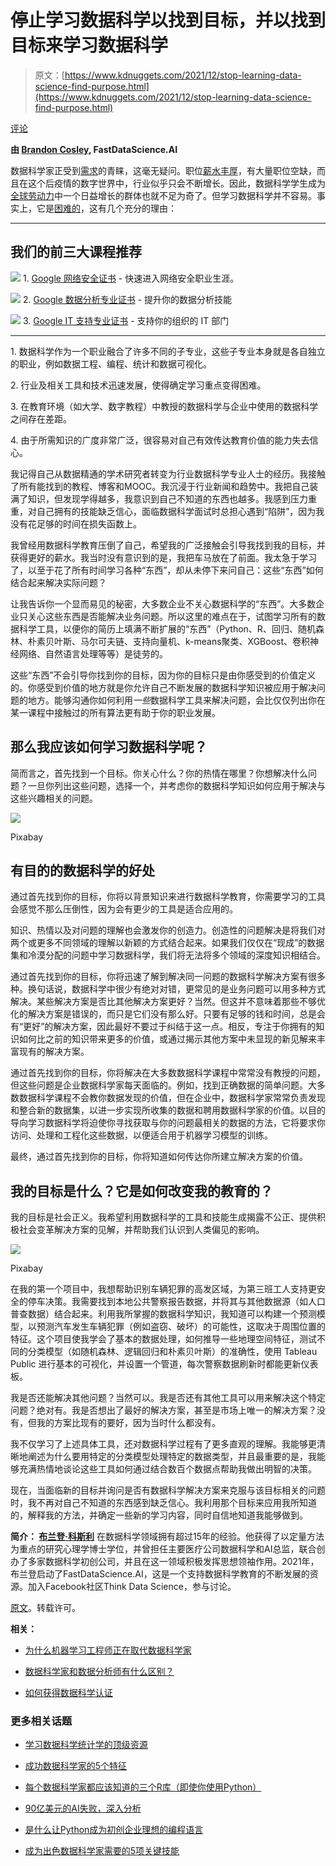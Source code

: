# 停止学习数据科学以找到目标，并以找到目标来学习数据科学

> 原文：[https://www.kdnuggets.com/2021/12/stop-learning-data-science-find-purpose.html](https://www.kdnuggets.com/2021/12/stop-learning-data-science-find-purpose.html)

[评论](#comments)

**由 [Brandon Cosley](http://www.fastdatascience.ai/), FastDataScience.AI**

数据科学家正受到[需求](https://lambdaschool.com/the-commons/data-science-job-growth-in-2021-and-beyond)的青睐，这毫无疑问。职位[薪水丰厚](https://datasciencedegree.wisconsin.edu/data-science/data-scientist-salary/)，有大量职位空缺，而且在这个后疫情的数字世界中，行业似乎只会不断增长。因此，数据科学学生成为[全球劳动力](https://hdsr.mitpress.mit.edu/pub/gg6swfqh/release/1)中一个日益增长的群体也就不足为奇了。但学习数据科学并不容易。事实上，它是[困难的](https://towardsdatascience.com/this-will-make-you-understand-how-hard-data-science-really-is-f4330bb8f672)，这有几个充分的理由：

* * *

## 我们的前三大课程推荐

![](../Images/0244c01ba9267c002ef39d4907e0b8fb.png) 1\. [Google 网络安全证书](https://www.kdnuggets.com/google-cybersecurity) - 快速进入网络安全职业生涯。

![](../Images/e225c49c3c91745821c8c0368bf04711.png) 2\. [Google 数据分析专业证书](https://www.kdnuggets.com/google-data-analytics) - 提升你的数据分析技能

![](../Images/0244c01ba9267c002ef39d4907e0b8fb.png) 3\. [Google IT 支持专业证书](https://www.kdnuggets.com/google-itsupport) - 支持你的组织的 IT 部门

* * *

1\. 数据科学作为一个职业融合了许多不同的子专业，这些子专业本身就是各自独立的职业，例如数据工程、编程、统计和数据可视化。

2\. 行业及相关工具和技术迅速发展，使得确定学习重点变得困难。

3\. 在教育环境（如大学、数字教程）中教授的数据科学与企业中使用的数据科学之间存在差距。

4\. 由于所需知识的广度非常广泛，很容易对自己有效传达教育价值的能力失去信心。

我记得自己从数据精通的学术研究者转变为行业数据科学专业人士的经历。我接触了所有能找到的教程、博客和MOOC。我沉浸于行业新闻和趋势中。我把自己装满了知识，但发现学得越多，我意识到自己不知道的东西也越多。我感到压力重重，对自己拥有的技能缺乏信心，面临数据科学面试时总担心遇到“陷阱”，因为我没有花足够的时间在损失函数上。

我曾经用数据科学教育压倒了自己，希望我的广泛接触会引导我找到我的目标，并获得更好的薪水。我当时没有意识到的是，我把车马放在了前面。我太急于学习了，以至于花了所有时间学习各种“东西”，却从未停下来问自己：这些“东西”如何结合起来解决实际问题？

让我告诉你一个显而易见的秘密，大多数企业不关心数据科学的“东西”。大多数企业只关心这些东西是否能解决业务问题。所以这里的难点在于，试图学习所有的数据科学工具，以便你的简历上填满不断扩展的“东西”（Python、R、回归、随机森林、朴素贝叶斯、马尔可夫链、支持向量机、k-means聚类、XGBoost、卷积神经网络、自然语言处理等等）是徒劳的。

这些“东西”不会引导你找到你的目标，因为你的目标只是由你感受到的价值定义的。你感受到价值的地方就是你允许自己不断发展的数据科学知识被应用于解决问题的地方。能够沟通你如何利用*一些*数据科学工具来解决问题，会比仅仅列出你在某一课程中接触过的所有算法更有助于你的职业发展。

## **那么我应该如何学习数据科学呢？**

简而言之，首先找到一个目标。你关心什么？你的热情在哪里？你想解决什么问题？一旦你列出这些问题，选择一个，并考虑你的数据科学知识如何应用于解决与这些兴趣相关的问题。

![](../Images/1e53eb43593c40f4a61b7251ca33c90b.png)

Pixabay

## **有目的的数据科学的好处**

通过首先找到你的目标，你将以背景知识来进行数据科学教育，你需要学习的工具会感觉不那么压倒性，因为会有更少的工具是适合应用的。

知识、热情以及对问题的理解也会激发你的创造力。创造性的问题解决是将我们对两个或更多不同领域的理解以新颖的方式结合起来。如果我们仅仅在“现成”的数据集和冷漠分配的问题中学习数据科学，我们将无法将多个领域的深度知识相结合。

通过首先找到你的目标，你将迅速了解到解决同一问题的数据科学解决方案有很多种。换句话说，数据科学中很少有绝对对错，更常见的是业务问题可以用多种方式解决。某些解决方案是否比其他解决方案更好？当然。但这并不意味着那些不够优化的解决方案是错误的，而只是它们没有那么好。只要有足够的钱和时间，总是会有“更好”的解决方案，因此最好不要过于纠结于这一点。相反，专注于你拥有的知识如何比之前的知识带来更多的价值，或通过揭示其他方案中未显现的新见解来丰富现有的解决方案。

通过首先找到你的目标，你将解决在大多数数据科学课程中常常没有教授的问题，但这些问题是企业数据科学家每天面临的。例如，找到正确数据的简单问题。大多数数据科学课程不会教你数据发现的价值，但在企业中，数据科学家常常负责发现和整合新的数据集，以进一步实现所收集的数据和聘用数据科学家的价值。以目的导向学习数据科学将迫使你寻找获取与你的问题最相关的数据的方法，它将要求你访问、处理和工程化这些数据，以便适合用于机器学习模型的训练。

最终，通过首先找到你的目标，你将知道如何传达你所建立解决方案的价值。

## **我的目标是什么？它是如何改变我的教育的？**

我的目标是社会正义。我希望利用数据科学的工具和技能生成揭露不公正、提供积极社会变革解决方案的见解，并帮助我们认识到人类偏见的影响。

![](../Images/6185935dbd5c44bcab5b77ef6a0312f5.png)

Pixabay

在我的第一个项目中，我想帮助识别车辆犯罪的高发区域，为第三班工人支持更安全的停车决策。我需要找到本地公共警察报告数据，并将其与其他数据源（如人口普查数据）结合起来。利用我所掌握的数据科学知识，我知道可以构建一个预测模型，以预测汽车发生车辆犯罪（例如盗窃、破坏）的可能性，这取决于周围位置的特征。这个项目使我学会了基本的数据处理，如何推导一些地理空间特征，测试不同的分类模型（如随机森林、逻辑回归和朴素贝叶斯）的准确性，使用 Tableau Public 进行基本的可视化，并设置一个管道，每次警察数据刷新时都能更新仪表板。

我是否还能解决其他问题？当然可以。我是否还有其他工具可以用来解决这个特定问题？绝对有。我是否想出了最好的解决方案，甚至是市场上唯一的解决方案？没有，但我的方案比现有的要好，因为当时什么都没有。

我不仅学习了上述具体工具，还对数据科学过程有了更多直观的理解。我能够更清晰地阐述为什么要用特定的分类模型处理特定的数据类型，并且最重要的是，我能够充满热情地谈论这些工具如何通过结合数百个数据点帮助我做出明智的决策。

现在，当面临新的目标并询问是否有数据科学解决方案来克服与该目标相关的问题时，我不再对自己不知道的东西感到缺乏信心。我利用那个目标来应用我所知道的，解释我的方法，并确定一些新的学习内容，同时自信地知道我能够做到。

**简介： [布兰登·科斯利](http://www.fastdatascience.ai/)** 在数据科学领域拥有超过15年的经验。他获得了以定量方法为重点的研究心理学博士学位，并曾担任主要医疗公司数据科学和AI总监，联合创办了多家数据科学初创公司，并且在这一领域积极发挥思想领袖作用。2021年，布兰登启动了FastDataScience.AI，这是一个支持数据科学教育的不断发展的资源。加入Facebook社区Think Data Science，参与讨论。

[原文](https://towardsdatascience.com/stop-learning-data-science-to-find-purpose-and-find-purpose-to-learn-data-science-23f6f5e568ac)。转载许可。

**相关：**

+   [为什么机器学习工程师正在取代数据科学家](/2021/11/why-machine-learning-engineers-are-replacing-data-scientists.html)

+   [数据科学家和数据分析师有什么区别？](/2021/11/difference-data-scientist-data-analyst.html)

+   [如何获得数据科学认证](/2021/12/get-certified-data-science.html)

### 更多相关话题

+   [学习数据科学统计学的顶级资源](https://www.kdnuggets.com/2021/12/springboard-top-resources-learn-data-science-statistics.html)

+   [成功数据科学家的5个特征](https://www.kdnuggets.com/2021/12/5-characteristics-successful-data-scientist.html)

+   [每个数据科学家都应该知道的三个R库（即使你使用Python）](https://www.kdnuggets.com/2021/12/three-r-libraries-every-data-scientist-know-even-python.html)

+   [90亿美元的AI失败，深入分析](https://www.kdnuggets.com/2021/12/9b-ai-failure-examined.html)

+   [是什么让Python成为初创企业理想的编程语言](https://www.kdnuggets.com/2021/12/makes-python-ideal-programming-language-startups.html)

+   [成为出色数据科学家需要的5项关键技能](https://www.kdnuggets.com/2021/12/5-key-skills-needed-become-great-data-scientist.html)
